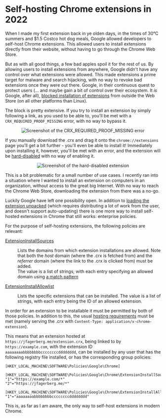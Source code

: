 # Self-hosting Chrome extensions in 2022

When I made my first extension back in ye olden days, in the times of 30°C summers and $1.5 Costco hot dog meals, Google allowed developers to self-host Chrome extensions. This allowed users to install extensions directly from their website, without having to go through the Chrome Web Store.

But as with all good things, a few bad apples spoil it for the rest of us. By allowing users to install extensions from anywhere, Google didn't have any control over what extensions were allowed. This made extensions a prime target for malware and search hijacking, with no way to revoke bad extensions once they were out there. Google, in their continuous quest to protect users (... and maybe gain a bit of control over their ecosystem. It *is* Google, after all), [blocked installation of extensions](https://developer.chrome.com/docs/extensions/mv2/hosting_changes/) from outside the Web Store (on all other platforms than Linux).

The block is pretty extensive. If you try to install an extension by simply following a link, as you used to be able to, you'll be met with a `CRX_REQUIRED_PROOF_MISSING` error, with no way to bypass it.

<div align="center">
  
![Screenshot of the CRX_REQUIRED_PROOF_MISSING error](https://user-images.githubusercontent.com/4542461/174885102-e0099da9-c975-41eb-a3d4-20e2471f7c51.png)

</div>

If you manually download the .crx and drag it onto the `chrome://extensions` page you'll get a bit further - you'll even be able to install it! Immediately upon installing it, however, you'll be met with an error, and the extension will be [hard-disabled](https://support.google.com/chrome_webstore/answer/2811969?visit_id=637914365688248290-669006669&rd=1) with no way of enabling it.

<div align="center">

![Screenshot of the hard-disabled extension](https://user-images.githubusercontent.com/4542461/174886644-fb47c203-0aa0-40f1-823c-8d293f2fe437.png)

</div>

This is a bit problematic for a small number of use cases. I recently ran into a situation where I wanted to install an extension on computers in an organization, without access to the great big Internet. With no way to reach the Chrome Web Store, downloading the extension from there was a no-go.

Luckily Google have left one possibility open. In addition to [loading the extension unpacked](https://developer.chrome.com/docs/extensions/mv3/getstarted/#unpacked) (which requires distributing a lot of work from the user, and doesn't support auto-updating) there is one more way to install self-hosted extensions in Chrome that still works: enterprise policies.

For the purpose of self-hosting extensions, the following policies are relevant:

<dl>
<dt>

[ExtensionInstallSources](https://chromeenterprise.google/policies/#ExtensionInstallSources)

</dt>
<dd>

Lists the domains from which extension installations are allowed. Note that both the *host* domain (where the .crx is fetched from) and the *referrer* domain (where the link to the .crx is clicked from) must be added.  
The value is a list of strings, with each entry specifying an allowed domain using [a match pattern](https://developer.chrome.com/docs/extensions/mv3/match_patterns/)

</dd>
<dt>

[ExtensionInstallAllowlist](https://chromeenterprise.google/policies/#ExtensionInstallAllowlist)

</dt>
<dd>

Lists the specific extensions that can be installed. The value is a list of strings, with each entry being the ID of an allowed extension.

</dd>
</dl>

In order for an extension to be installable it must be permitted by both of those policies. In addition to this, the usual [hosting requirements](https://developer.chrome.com/docs/extensions/mv3/linux_hosting/#hosting) must be met (namely serving the .crx with `Content-Type: application/x-chrome-extension`).

This means that an extension hosted at `https://jfagerberg.me/extension.crx`, being linked to by `https://example.com`, with the extension ID `aaaaaaaabbbbbbbbccccccccdddddddd`, can be installed by any user that has the following registry file installed, or has the corresponding group policies:

```reg
[HKEY_LOCAL_MACHINE\SOFTWARE\Policies\Google\Chrome]

[HKEY_LOCAL_MACHINE\SOFTWARE\Policies\Google\Chrome\ExtensionInstallSources]
"1"="https://example.com/*"
"2"="https://jfagerberg.me/*"

[HKEY_LOCAL_MACHINE\SOFTWARE\Policies\Google\Chrome\ExtensionInstallAllowlist]
"1"="aaaaaaaabbbbbbbbccccccccdddddddd"
```

This is, as far as I am aware, the only way to self-host extensions in modern Chrome.
